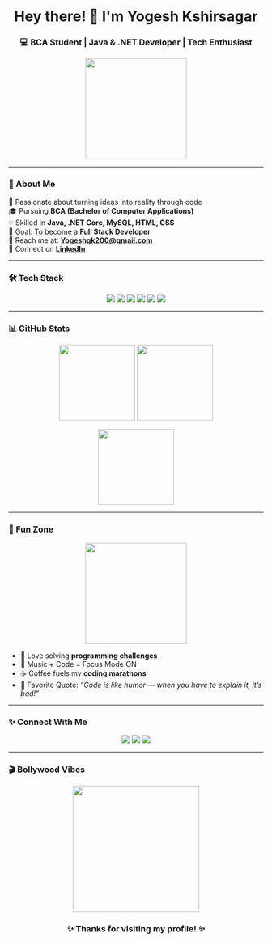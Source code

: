 <!-- 🌟 Stunning GitHub Profile README 🌟 -->

<h1 align="center">Hey there! 👋 I'm Yogesh Kshirsagar</h1>

<h3 align="center">💻 BCA Student | Java & .NET Developer | Tech Enthusiast</h3>

<p align="center">
  <img src="https://media.giphy.com/media/26Fxy3Iz1ari8oytO/giphy.gif" width="200"/>
</p>

---

### 🌟 About Me

🚀 Passionate about turning ideas into reality through code  
🎓 Pursuing **BCA (Bachelor of Computer Applications)**  
💡 Skilled in **Java, .NET Core, MySQL, HTML, CSS**  
🎯 Goal: To become a **Full Stack Developer**  
📧 Reach me at: **[Yogeshgk200@gmail.com](mailto:Yogeshgk200@gmail.com)**  
🔗 Connect on [**LinkedIn**](https://www.linkedin.com/in/yogeshkshirsagar28)  

---

### 🛠️ Tech Stack

<p align="center">
  <img src="https://img.shields.io/badge/Java-%23ED8B00.svg?style=for-the-badge&logo=java&logoColor=white"/>
  <img src="https://img.shields.io/badge/C%23-239120?style=for-the-badge&logo=c-sharp&logoColor=white"/>
  <img src="https://img.shields.io/badge/.NET-512BD4?style=for-the-badge&logo=dotnet&logoColor=white"/>
  <img src="https://img.shields.io/badge/MySQL-005C84?style=for-the-badge&logo=mysql&logoColor=white"/>
  <img src="https://img.shields.io/badge/HTML5-E34F26?style=for-the-badge&logo=html5&logoColor=white"/>
  <img src="https://img.shields.io/badge/CSS3-1572B6?style=for-the-badge&logo=css3&logoColor=white"/>
</p>

---

### 📊 GitHub Stats

<p align="center">
  <img src="https://github-readme-stats.vercel.app/api?username=YogShri&show_icons=true&theme=radical" height="150"/>
  <img src="https://github-readme-streak-stats.herokuapp.com/?user=YogShri&theme=radical" height="150"/>
</p>

<p align="center">
  <img src="https://github-readme-stats.vercel.app/api/top-langs/?username=YogShri&layout=compact&theme=radical" height="150"/>
</p>

---

### 🌈 Fun Zone

<p align="center">
  <img src="https://media.giphy.com/media/L8K62iTDkzGX6/giphy.gif" width="200"/>
</p>

- 🧩 Love solving **programming challenges**  
- 🎵 Music + Code = Focus Mode ON  
- ☕ Coffee fuels my **coding marathons**  
- 💬 Favorite Quote: *“Code is like humor — when you have to explain it, it’s bad!”*  

---

### ✨ Connect With Me

<p align="center">
  <a href="mailto:Yogeshgk200@gmail.com"><img src="https://img.shields.io/badge/Gmail-D14836?style=for-the-badge&logo=gmail&logoColor=white"/></a>
  <a href="https://www.linkedin.com/in/yogeshkshirsagar28"><img src="https://img.shields.io/badge/LinkedIn-0077B5?style=for-the-badge&logo=linkedin&logoColor=white"/></a>
  <a href="https://github.com/YogShri"><img src="https://img.shields.io/badge/GitHub-100000?style=for-the-badge&logo=github&logoColor=white"/></a>
</p>

---

### 🎬 Bollywood Vibes

<p align="center">
  <img src="https://media.giphy.com/media/3oEjI6SIIHBdRxXI40/giphy.gif" width="250"/>
</p>

<h3 align="center">✨ Thanks for visiting my profile! ✨</h3>
